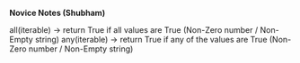 __Novice Notes (Shubham)__

all(iterable) -> return True if all values are True (Non-Zero number / Non-Empty string)
any(iterable) -> return True if any of the  values are True (Non-Zero number / Non-Empty string)

